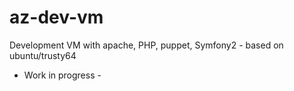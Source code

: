 # az-dev-vm
Development VM with apache, PHP, puppet, Symfony2 - based on ubuntu/trusty64

- Work in progress -
